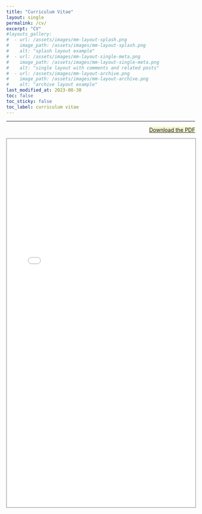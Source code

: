 ```yaml
---
title: "Curriculum Vitae"
layout: single
permalink: /cv/
excerpt: "CV"
#layouts_gallery:
#  - url: /assets/images/mm-layout-splash.png
#    image_path: /assets/images/mm-layout-splash.png
#    alt: "splash layout example"
#  - url: /assets/images/mm-layout-single-meta.png
#    image_path: /assets/images/mm-layout-single-meta.png
#    alt: "single layout with comments and related posts"
#  - url: /assets/images/mm-layout-archive.png
#    image_path: /assets/images/mm-layout-archive.png
#    alt: "archive layout example"
last_modified_at: 2023-08-30
toc: false
toc_sticky: false
toc_label: curriculum vitae
---
```



---

<p style="text-align: right;"><a href="/assets/documents/Eunkyung_CV_Aug.pdf" download style="background-color: #F5F6CE">Download the PDF</a></p>
<html>
    <head>
    <style>
        #pdf-container {
            height: 980px;
        }
    </style>
    </head>
    <body>
        <div id="pdf-container">
            <iframe src="/assets/documents/Eunkyung_CV_Aug.pdf#toolbar=0&view=FitH" width="100%" height="100%" style="border: 1px solid gray;">
                <p>Your browser does not support iframes.</p>
            </iframe>
        </div>
    </body>
</html>
